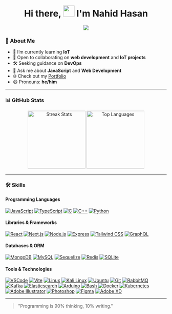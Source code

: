 <h1 align="center">Hi there, <img src="https://media.giphy.com/media/hvRJCLFzcasrR4ia7z/giphy.gif" width="35"> I'm Nahid Hasan</h1>

<p align="center">
  <a href="https://github.com/DenverCoder1/readme-typing-svg">
    <img src="https://readme-typing-svg.demolab.com?font=Bebas+Neue&size=24&pause=3000&color=cdcdcd&center=true&vCenter=true&width=435&height=25&lines=Assalamu+O+Alaikum+Warahmatullah.;Thanks+for+visiting+my+profile" />
  </a>
</p>

### 👋 About Me
- 🌱 I’m currently learning **IoT**
- 🤝 Open to collaborating on **web development** and **IoT projects**
- 🛠️ Seeking guidance on **DevOps**
- 💬 Ask me about **JavaScript** and **Web Development**
- 🌐 Check out my [Portfolio](https://nahidhasan141400.github.io/nahidhasan141400/)
- 😄 Pronouns: **he/him**

---

### 📊 GitHub Stats
<p align="center">
  <img height="180em" src="https://github-readme-streak-stats.herokuapp.com/?user=nahidhasan141400" alt="Streak Stats" />
  <img height="180em" src="https://github-readme-stats.vercel.app/api/top-langs/?username=nahidhasan141400&show_icons=true&hide_border=true&layout=compact&langs_count=10" alt="Top Languages" />
</p>

---

### 🛠️ Skills

#### Programming Languages  
[![JavaScript](https://skillicons.dev/icons?i=js)](https://developer.mozilla.org/en-US/docs/Web/JavaScript) [![TypeScript](https://skillicons.dev/icons?i=ts)](https://www.typescriptlang.org/) [![C](https://skillicons.dev/icons?i=c)](https://en.wikipedia.org/wiki/C_(programming_language)) [![C++](https://skillicons.dev/icons?i=cpp)](https://isocpp.org/) [![Python](https://skillicons.dev/icons?i=py)](https://www.python.org/)

#### Libraries & Frameworks  
[![React](https://skillicons.dev/icons?i=react)](https://reactjs.org/) [![Next.js](https://skillicons.dev/icons?i=next)](https://nextjs.org/) [![Node.js](https://skillicons.dev/icons?i=nodejs)](https://nodejs.org/) [![Express](https://skillicons.dev/icons?i=express)](https://expressjs.com/) [![Tailwind CSS](https://skillicons.dev/icons?i=tailwind)](https://tailwindcss.com/) [![GraphQL](https://skillicons.dev/icons?i=graphql)](https://graphql.org/)

#### Databases & ORM  
[![MongoDB](https://skillicons.dev/icons?i=mongo)](https://www.mongodb.com/) [![MySQL](https://skillicons.dev/icons?i=mysql)](https://www.mysql.com/) [![Sequelize](https://skillicons.dev/icons?i=sequelize)](https://sequelize.org/) [![Redis](https://skillicons.dev/icons?i=redis)](https://redis.io/) [![SQLite](https://skillicons.dev/icons?i=sqlite)](https://www.sqlite.org/)

#### Tools & Technologies  
[![VSCode](https://skillicons.dev/icons?i=vscode)](https://code.visualstudio.com/) [![Vite](https://skillicons.dev/icons?i=vite)](https://vitejs.dev/) [![Linux](https://skillicons.dev/icons?i=linux)](https://www.kernel.org/) [![Kali Linux](https://skillicons.dev/icons?i=kali)](https://www.kali.org/) [![Ubuntu](https://skillicons.dev/icons?i=ubuntu)](https://ubuntu.com/) [![Git](https://skillicons.dev/icons?i=git)](https://git-scm.com/) [![RabbitMQ](https://skillicons.dev/icons?i=rabbitmq)](https://www.rabbitmq.com/) [![Kafka](https://skillicons.dev/icons?i=kafka)](https://kafka.apache.org/) [![Elasticsearch](https://skillicons.dev/icons?i=elasticsearch)](https://www.elastic.co/) [![Arduino](https://skillicons.dev/icons?i=arduino)](https://www.arduino.cc/) [![Bash](https://skillicons.dev/icons?i=bash)](https://www.gnu.org/software/bash/) [![Docker](https://skillicons.dev/icons?i=docker)](https://www.docker.com/) [![Kubernetes](https://skillicons.dev/icons?i=kubernetes)](https://kubernetes.io/) [![Adobe Illustrator](https://skillicons.dev/icons?i=ai)](https://www.adobe.com/products/illustrator.html) [![Photoshop](https://skillicons.dev/icons?i=ps)](https://www.adobe.com/products/photoshop.html) [![Figma](https://skillicons.dev/icons?i=figma)](https://www.figma.com/) [![Adobe XD](https://skillicons.dev/icons?i=xd)](https://www.adobe.com/products/xd.html)

---

> "Programming is 90% thinking, 10% writing."
